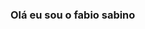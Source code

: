 ### Olá eu sou o fabio sabino

<!--
**Fabiodmx/fabiodmx**


- 🔭 Hoje eu estou estagiando  com cloud devops...
- 🌱 Estudando •DevOps Vagrant, Ansible, Git, Docker, Jenkins, Sonarqube, Prometheus, Grafana e Kubernetes,aws cloud..
- 👯 Faço facudades na anhaguera redes de computadores....
- 🤔 Tenho 33 anos..
- 💬 
- 📫
- 😄 
.
-->
